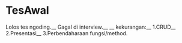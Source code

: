 # TesAwal

Lolos tes ngoding.__
Gagal di interview.__
__
kekurangan:__
1.CRUD__
2.Presentasi__
3.Perbendaharaan fungsi/method.
